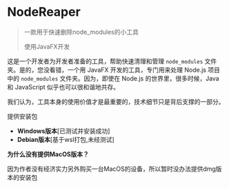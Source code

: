 # NodeReaper

>一款用于快速删除node_modules的小工具
> 
>使用JavaFX开发


这是一个开发者为开发者准备的工具，帮助快速清理和管理 `node_modules` 文件夹。是的，您没看错，一个用 JavaFX 开发的工具，专门用来处理 Node.js 项目中的 `node_modules` 文件夹。因为，即使在 Node.js 的世界里，很多时候，Java 和 JavaScript 似乎也可以很和谐地共存。

我们认为，工具本身的使用价值才是最重要的，技术细节只是背后支撑的一部分。

提供安装包
* **Windows版本**[已测试并安装成功]
* **Debian版本**[基于wsl打包,未经测试]

**为什么没有提供MacOS版本？**

因为作者没有经济实力另外购买一台MacOS的设备，所以暂时没办法提供dmg版本的安装包

